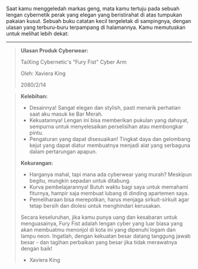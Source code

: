 Saat kamu menggeledah markas geng, mata kamu tertuju pada sebuah lengan cybernetik perak yang elegan yang beristirahat di atas tumpukan pakaian kusut. Sebuah buku catatan kecil tergeletak di sampingnya, dengan ulasan yang terburu-buru terpampang di halamannya. Kamu memutuskan untuk melihat lebih dekat:

---

> **Ulasan Produk Cyberwear:**
>
> TaiXing Cybernetic's "Fury Fist" Cyber Arm
>
> Oleh: Xaviera King
>
> 2080/2/14

> **Kelebihan:**
>
> - Desainnya! Sangat elegan dan stylish, pasti menarik perhatian saat aku masuk ke Bar Merah.
> - Kekuatannya! Lengan ini bisa memberikan pukulan yang dahsyat, sempurna untuk menyelesaikan perselisihan atau membongkar pintu.
> - Pengaturan yang dapat disesuaikan! Tingkat daya dan gelombang kejut yang dapat diatur membuatnya menjadi alat yang serbaguna dalam pertarungan apapun.
>
> **Kekurangan:**
>
> - Harganya mahal, tapi mana ada cyberwear yang murah? Meskipun begitu, mungkin sepadan untuk ditabung.
> - Kurva pembelajarannya! Butuh waktu bagi saya untuk memahami fiturnya, hampir saja membuat lubang di dinding apartemen saya.
> - Pemeliharaan bisa merepotkan, harus menjaga sirkuit-sirkuit agar tetap bersih dan diolesi untuk menghindari kerusakan.
>
> Secara keseluruhan, jika kamu punya uang dan kesabaran untuk menguasainya, Fury Fist adalah lengan cyber yang luar biasa yang akan membuatmu menonjol di kota ini yang dipenuhi logam dan lampu neon. Ingatlah, dengan kekuatan besar datang tanggung jawab besar - dan tagihan perbaikan yang besar jika tidak merawatnya dengan baik!
>
> - Xaviera King
